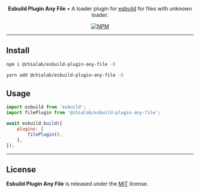 <p align="center">
    <strong>Esbuild Plugin Any File</strong> • A loader plugin for <a href="https://esbuild.github.io/">esbuild</a> for files with unknown loader.
</p>

<p align="center">
    <a href="https://www.npmjs.com/package/@chialab/esbuild-plugin-any-file"><img alt="NPM" src="https://img.shields.io/npm/v/@chialab/esbuild-plugin-any-file.svg?style=flat-square"></a>
</p>

---

## Install

```sh
npm i @chialab/esbuild-plugin-any-file -D
```

```sh
yarn add @chialab/esbuild-plugin-any-file -D
```

## Usage

```js
import esbuild from 'esbuild';
import filePlugin from '@chialab/esbuild-plugin-any-file';

await esbuild.build({
    plugins: [
        filePlugin(),
    ],
});
```

---

## License

**Esbuild Plugin Any File** is released under the [MIT](https://github.com/chialab/rna/blob/main/packages/esbuild-plugin-any-file/LICENSE) license.
